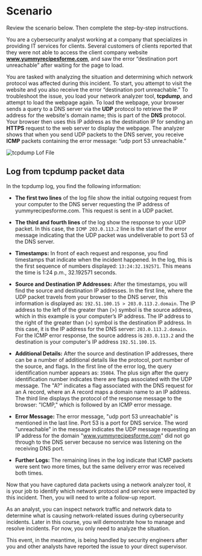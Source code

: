 # Scenario

Review the scenario below. Then complete the step-by-step instructions.

You are a cybersecurity analyst working at a company that specializes in providing IT services for clients. Several customers of clients reported that they were not able to access the client company website **www.yummyrecipesforme.com**, and saw the error “destination port unreachable” after waiting for the page to load. 

You are tasked with analyzing the situation and determining which network protocol was affected during this incident. To start, you attempt to visit the website and you also receive the error “destination port unreachable.” To troubleshoot the issue, you load your network analyzer tool, **tcpdump**, and attempt to load the webpage again. To load the webpage, your browser sends a query to a DNS server via the **UDP** protocol to retrieve the IP address for the website's domain name; this is part of the **DNS** protocol. Your browser then uses this IP address as the destination IP for sending an **HTTPS** request to the web server to display the webpage. The analyzer shows that when you send UDP packets to the DNS server, you receive **ICMP** packets containing the error message: “udp port 53 unreachable.” 

![tcpdump Lof File](https://d3c33hcgiwev3.cloudfront.net/imageAssetProxy.v1/LKXsnNIhT0e1mAz5AEvxog_d363c94e0a4f4a8b90b0be403f6ee1f1_mMBaLWLyXG2omYBcSdjuR8y5_S59zow1ZEPYdjNyJzA1B0r55nI9KmDosI8QHXcEwE51NxM3N5gNtMgSOyVDHyJVLZvZA7_jJtkzUKfxuqFUJPHs57vVVES-LbG5teR8eir4idaqsxFaYJhhVJZn-a_S-txb7zQNIZq07XESgSkqDHuzfvALfYk3lipGVBY?expiry=1736035200000&hmac=Ne4ID431HRYlVPfIburlCuQgbBRleNiuy5-k24PWgAc)

## Log from tcpdump packet data

In the tcpdump log, you find the following information:

- **The first two lines** of the log file show the initial outgoing request from your computer to the DNS server requesting the IP address of yummyrecipesforme.com. This request is sent in a UDP packet.

- **The third and fourth lines** of the log show the response to your UDP packet. In this case, the `ICMP 203.0.113.2` line is the start of the error message indicating that the UDP packet was undeliverable to port 53 of the DNS server.

- **Timestamps:** In front of each request and response, you find timestamps that indicate when the incident happened. In the log, this is the first sequence of numbers displayed: `13:24:32.192571`. This means the time is 1:24 p.m., 32.192571 seconds.

- **Source and Destination IP Addresses:** After the timestamps, you will find the source and destination IP addresses. In the first line, where the UDP packet travels from your browser to the DNS server, this information is displayed as: `192.51.100.15 > 203.0.113.2.domain`. The IP address to the left of the greater than (>) symbol is the source address, which in this example is your computer’s IP address. The IP address to the right of the greater than (>) symbol is the destination IP address. In this case, it is the IP address for the DNS server: `203.0.113.2.domain`. For the ICMP error response, the source address is `203.0.113.2` and the destination is your computer's IP address `192.51.100.15`.

- **Additional Details:** After the source and destination IP addresses, there can be a number of additional details like the protocol, port number of the source, and flags. In the first line of the error log, the query identification number appears as: `35084`. The plus sign after the query identification number indicates there are flags associated with the UDP message. The "A?" indicates a flag associated with the DNS request for an A record, where an A record maps a domain name to an IP address. The third line displays the protocol of the response message to the browser: "ICMP," which is followed by an ICMP error message.

- **Error Message:** The error message, "udp port 53 unreachable" is mentioned in the last line. Port 53 is a port for DNS service. The word "unreachable" in the message indicates the UDP message requesting an IP address for the domain "www.yummyrecipesforme.com" did not go through to the DNS server because no service was listening on the receiving DNS port.

- **Further Logs:** The remaining lines in the log indicate that ICMP packets were sent two more times, but the same delivery error was received both times. 

Now that you have captured data packets using a network analyzer tool, it is your job to identify which network protocol and service were impacted by this incident. Then, you will need to write a follow-up report. 

As an analyst, you can inspect network traffic and network data to determine what is causing network-related issues during cybersecurity incidents. Later in this course, you will demonstrate how to manage and resolve incidents. For now, you only need to analyze the situation. 

This event, in the meantime, is being handled by security engineers after you and other analysts have reported the issue to your direct supervisor.
